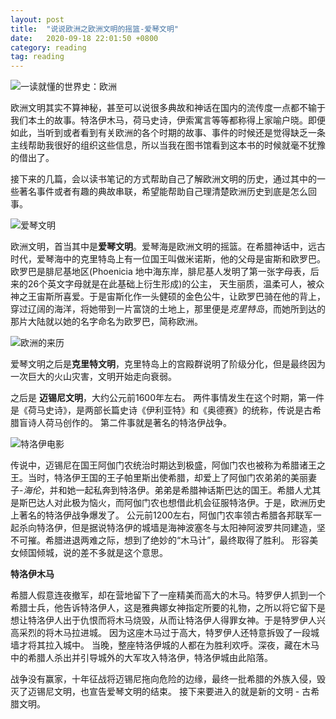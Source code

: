 ```yaml
---
layout: post
title:  "说说欧洲之欧洲文明的摇篮-爱琴文明"
date:   2020-09-18 22:01:50 +0800
category: reading
tag: reading
---
```


![一读就懂的世界史：欧洲](https://img1.doubanio.com/view/subject/l/public/s32306169.jpg)

欧洲文明其实不算神秘，甚至可以说很多典故和神话在国内的流传度一点都不输于我们本土的故事。特洛伊木马，荷马史诗，伊索寓言等等都称得上家喻户晓。即便如此，当听到或者看到有关欧洲的各个时期的故事、事件的时候还是觉得缺乏一条主线帮助我很好的组织这些信息，所以当我在图书馆看到这本书的时候就毫不犹豫的借出了。 

接下来的几篇，会以读书笔记的方式帮助自己了解欧洲文明的历史，通过其中的一些著名事件或者有趣的典故串联，希望能帮助自己理清楚欧洲历史到底是怎么回事。 

![爱琴文明](https://timgsa.baidu.com/timg?image&quality=80&size=b9999_10000&sec=1600448400682&di=7b8bf47b32207c367fb0959ca1fc133b&imgtype=0&src=http%3A%2F%2Fa0.att.hudong.com%2F02%2F51%2F01300543926692147425512777465.jpg)

欧洲文明，首当其中是**爱琴文明**。爱琴海是欧洲文明的摇篮。在希腊神话中，远古时代，爱琴海中的克里特岛上有一位国王叫做米诺斯，他的父母是宙斯和欧罗巴。欧罗巴是腓尼基地区(Phoenicia 地中海东岸，腓尼基人发明了第一张字母表，后来的26个英文字母就是在此基础上衍生形成)的公主， 天生丽质，温柔可人，被众神之王宙斯所喜爱。于是宙斯化作一头健硕的金色公牛，让欧罗巴骑在他的背上，穿过辽阔的海洋，将她带到一片富饶的土地上，那里便是*克里特岛*，而她所到达的那片大陆就以她的名字命名为欧罗巴，简称欧洲。 

![欧洲的来历](https://timgsa.baidu.com/timg?image&quality=80&size=b9999_10000&sec=1600450592815&di=dcd165e8f37f4299ef0cc33890854985&imgtype=0&src=http%3A%2F%2Fgss0.baidu.com%2F9vo3dSag_xI4khGko9WTAnF6hhy%2Fzhidao%2Fpic%2Fitem%2F48540923dd54564ea398a32ab3de9c82d1584f27.jpg)

爱琴文明之后是**克里特文明**，克里特岛上的宫殿群说明了阶级分化，但是最终因为一次巨大的火山灾害，文明开始走向衰弱。 

之后是 **迈锡尼文明**，大约公元前1600年左右。 两件事情发生在这个时期，第一件是《荷马史诗》，是两部长篇史诗《伊利亚特》和《奥德赛》的统称，传说是古希腊盲诗人荷马创作的。 第二件事就是著名的特洛伊战争。

![特洛伊电影](https://timgsa.baidu.com/timg?image&quality=80&size=b9999_10000&sec=1600449627505&di=63d37ab520d46ae7a3404126c495c646&imgtype=0&src=http%3A%2F%2Fimage.tmdb.org%2Ft%2Fp%2Foriginal%2F3Mt64xsMF88cRz08ysJLLV2Qhws.jpg)

传说中，迈锡尼在国王阿伽门农统治时期达到极盛，阿伽门农也被称为希腊诸王之王。当时，特洛伊王国的王子帕里斯出使希腊，却爱上了阿伽门农弟弟的美丽妻子-*海伦*，并和她一起私奔到特洛伊。弟弟是希腊神话斯巴达的国王。希腊人尤其是斯巴达人对此极为恼火，而阿伽门农也想借此机会征服特洛伊。于是，欧洲历史上著名的特洛伊战争爆发了。 公元前1200左右，阿伽门农率领古希腊各邦联军一起杀向特洛伊，但是据说特洛伊的城墙是海神波塞冬与太阳神阿波罗共同建造，坚不可摧。希腊进退两难之际，想到了绝妙的“木马计”，最终取得了胜利。 形容美女倾国倾城，说的差不多就是这个意思。

**特洛伊木马**

希腊人假意连夜撤军，却在营地留下了一座精美而高大的木马。特罗伊人抓到一个希腊士兵，他告诉特洛伊人，这是雅典娜女神指定所要的礼物，之所以将它留下是想让特洛伊人出于仇恨而将木马烧毁，从而让特洛伊人得罪女神。于是特罗伊人兴高采烈的将木马拉进城。 因为这座木马过于高大，特罗伊人还特意拆毁了一段城墙才将其拉入城中。 当晚，整座特洛伊城的人都在为胜利欢呼。深夜，藏在木马中的希腊人杀出并引导城外的大军攻入特洛伊，特洛伊城由此陷落。 

战争没有赢家，十年征战将迈锡尼拖向危险的边缘，最终一批希腊的外族入侵，毁灭了迈锡尼文明，也宣告爱琴文明的结束。 接下来要进入的就是新的文明 - 古希腊文明。 
